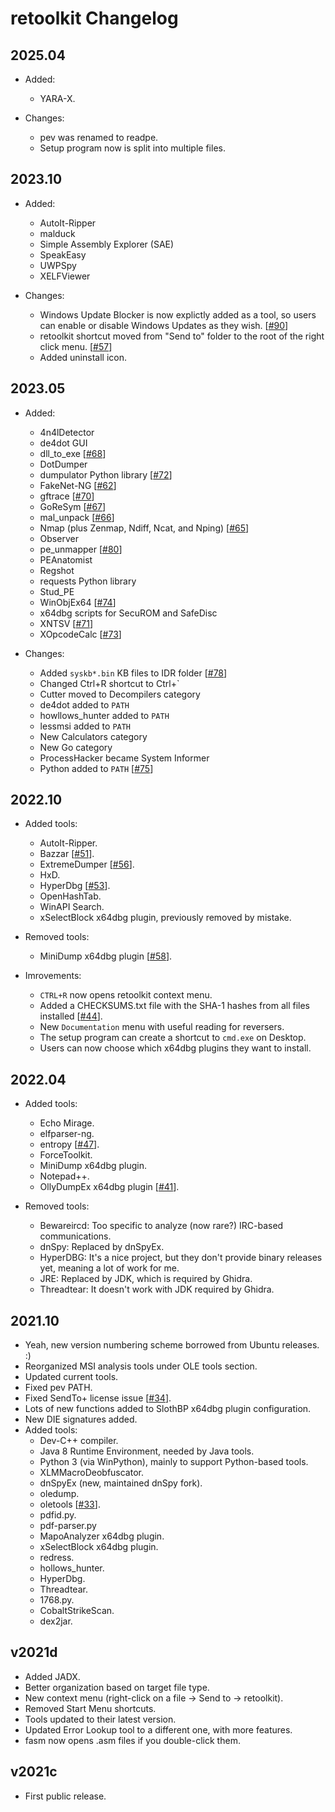 # retoolkit Changelog

## 2025.04

* Added:
    * YARA-X.

* Changes:
    * pev was renamed to readpe.
    * Setup program now is split into multiple files.
   

## 2023.10

* Added:
    * AutoIt-Ripper
    * malduck
    * Simple Assembly Explorer (SAE)
    * SpeakEasy
    * UWPSpy
    * XELFViewer

* Changes:
    * Windows Update Blocker is now explictly added as a tool, so users can enable or disable Windows Updates as they wish. \[[#90](https://github.com/mentebinaria/retoolkit/issues/90)\]
    * retoolkit shortcut moved from "Send to" folder to the root of the right click menu. \[[#57](https://github.com/mentebinaria/retoolkit/issues/57)\]
    * Added uninstall icon.

## 2023.05

* Added:
    * 4n4lDetector
    * de4dot GUI
    * dll_to_exe \[[#68](https://github.com/mentebinaria/retoolkit/issues/68)\]
    * DotDumper
    * dumpulator Python library \[[#72](https://github.com/mentebinaria/retoolkit/issues/72)\]
    * FakeNet-NG \[[#62](https://github.com/mentebinaria/retoolkit/issues/62)\]
    * gftrace \[[#70](https://github.com/mentebinaria/retoolkit/issues/70)\]
    * GoReSym \[[#67](https://github.com/mentebinaria/retoolkit/issues/67)\]
    * mal_unpack \[[#66](https://github.com/mentebinaria/retoolkit/issues/66)\]
    * Nmap (plus Zenmap, Ndiff, Ncat, and Nping) \[[#65](https://github.com/mentebinaria/retoolkit/issues/65)\]
    * Observer
    * pe_unmapper \[[#80](https://github.com/mentebinaria/retoolkit/issues/80)\]
    * PEAnatomist
    * Regshot
    * requests Python library
    * Stud_PE
    * WinObjEx64 \[[#74](https://github.com/mentebinaria/retoolkit/issues/74)\]
    * x64dbg scripts for SecuROM and SafeDisc
    * XNTSV \[[#71](https://github.com/mentebinaria/retoolkit/issues/71)\]
    * XOpcodeCalc \[[#73](https://github.com/mentebinaria/retoolkit/issues/73)\]

* Changes:
    * Added `syskb*.bin` KB files to IDR folder \[[#78](https://github.com/mentebinaria/retoolkit/issues/78)\]
    * Changed Ctrl+R shortcut to Ctrl+`
    * Cutter moved to Decompilers category
    * de4dot added to `PATH`
    * howllows_hunter added to `PATH`
    * lessmsi added to `PATH`
    * New Calculators category
    * New Go category
    * ProcessHacker became System Informer
    * Python added to `PATH` \[[#75](https://github.com/mentebinaria/retoolkit/issues/75)\]

## 2022.10

* Added tools:
    * AutoIt-Ripper.
    * Bazzar \[[#51](https://github.com/mentebinaria/retoolkit/issues/51)\].
    * ExtremeDumper \[[#56](https://github.com/mentebinaria/retoolkit/issues/56)\].
    * HxD.
    * HyperDbg \[[#53](https://github.com/mentebinaria/retoolkit/issues/53)\].
    * OpenHashTab.
    * WinAPI Search.
    * xSelectBlock x64dbg plugin, previously removed by mistake.

* Removed tools:
    * MiniDump x64dbg plugin \[[#58](https://github.com/mentebinaria/retoolkit/issues/58)\].

* Imrovements:
    * `CTRL+R` now opens retoolkit context menu.
    * Added a CHECKSUMS.txt file with the SHA-1 hashes from all files installed \[[#44](https://github.com/mentebinaria/retoolkit/issues/44)\].
    * New `Documentation` menu with useful reading for reversers.
    * The setup program can create a shortcut to `cmd.exe` on Desktop.
    * Users can now choose which x64dbg plugins they want to install.

## 2022.04

* Added tools:
    * Echo Mirage.
    * elfparser-ng.
    * entropy \[[#47](https://github.com/mentebinaria/retoolkit/issues/47)\].
    * ForceToolkit.
    * MiniDump x64dbg plugin.
    * Notepad++.
    * OllyDumpEx x64dbg plugin \[[#41](https://github.com/mentebinaria/retoolkit/issues/41)\].

* Removed tools:
    * Bewareircd: Too specific to analyze (now rare?) IRC-based communications.
    * dnSpy: Replaced by dnSpyEx.
    * HyperDBG: It's a nice project, but they don't provide binary releases yet, meaning a lot of work for me.
    * JRE: Replaced by JDK, which is required by Ghidra.
    * Threadtear: It doesn't work with JDK required by Ghidra.

## 2021.10

* Yeah, new version numbering scheme borrowed from Ubuntu releases. :)
* Reorganized MSI analysis tools under OLE tools section.
* Updated current tools.
* Fixed pev PATH.
* Fixed SendTo+ license issue \[[#34](https://github.com/mentebinaria/retoolkit/issues/34)\].
* Lots of new functions added to SlothBP x64dbg plugin configuration.
* New DIE signatures added.
* Added tools:
    * Dev-C++ compiler.
    * Java 8 Runtime Environment, needed by Java tools.
    * Python 3 (via WinPython), mainly to support Python-based tools.
    * XLMMacroDeobfuscator.
    * dnSpyEx (new, maintained dnSpy fork).  
    * oledump.
    * oletools \[[#33](https://github.com/mentebinaria/retoolkit/issues/33)\].
    * pdfid.py.
    * pdf-parser.py
    * MapoAnalyzer x64dbg plugin.
    * xSelectBlock x64dbg plugin.
    * redress.
    * hollows_hunter.
    * HyperDbg.
    * Threadtear.
    * 1768.py.
    * CobaltStrikeScan.
    * dex2jar.

## v2021d

* Added JADX.
* Better organization based on target file type.
* New context menu (right-click on a file -> Send to -> retoolkit).
* Removed Start Menu shortcuts.
* Tools updated to their latest version.
* Updated Error Lookup tool to a different one, with more features.
* fasm now opens .asm files if you double-click them.

## v2021c

* First public release.
